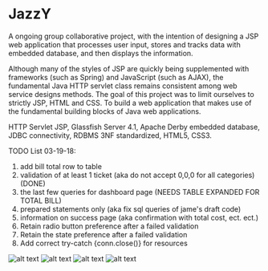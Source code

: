# JazzY
A ongoing group collaborative project, with the intention of designing a JSP web application that processes user input, stores and tracks data with embedded database, and then displays the information.

Although many of the styles of JSP are quickly being supplemented with frameworks (such as Spring) and JavaScript (such as AJAX), the fundamental Java HTTP servlet class remains consistent among web service designs methods. The goal of this project was to limit ourselves to strictly JSP, HTML and CSS. To build a web application that makes use of the fundamental building blocks of Java web applications.

HTTP Servlet JSP, Glassfish Server 4.1, Apache Derby embedded database, JDBC connectivity, RDBMS 3NF standardized, HTML5, CSS3.

TODO List 03-19-18: 
1. add bill total row to table
2. validation of at least 1 ticket (aka do not accept 0,0,0 for all categories) (DONE) 
3. the last few queries for dashboard page (NEEDS TABLE EXPANDED FOR TOTAL BILL)
4. prepared statements only (aka fix sql queries of jame's draft code)
5. information on success page (aka confirmation with total cost, ect. ect.) 
6. Retain radio button preference after a failed validation
7. Retain the state preference after a failed validation
8. Add correct try-catch {conn.close()} for resources

![alt text](https://github.com/jpwilliams000/JazzY/blob/master/pictures/orderpage.PNG)
![alt text](https://github.com/jpwilliams000/JazzY/blob/master/pictures/dashboard.PNG)
![alt text](https://github.com/jpwilliams000/JazzY/blob/master/pictures/ERD.PNG)
![alt text](https://github.com/jpwilliams000/JazzY/blob/master/pictures/datadictionary.PNG)
